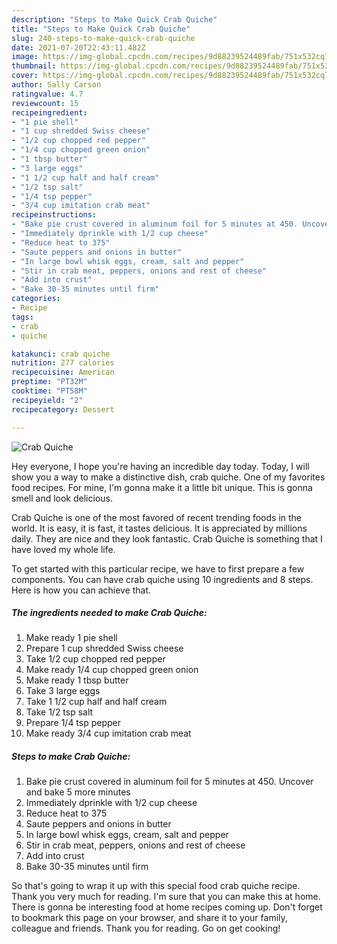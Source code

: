 ```yaml
---
description: "Steps to Make Quick Crab Quiche"
title: "Steps to Make Quick Crab Quiche"
slug: 240-steps-to-make-quick-crab-quiche
date: 2021-07-20T22:43:11.482Z
image: https://img-global.cpcdn.com/recipes/9d88239524489fab/751x532cq70/crab-quiche-recipe-main-photo.jpg
thumbnail: https://img-global.cpcdn.com/recipes/9d88239524489fab/751x532cq70/crab-quiche-recipe-main-photo.jpg
cover: https://img-global.cpcdn.com/recipes/9d88239524489fab/751x532cq70/crab-quiche-recipe-main-photo.jpg
author: Sally Carson
ratingvalue: 4.7
reviewcount: 15
recipeingredient:
- "1 pie shell"
- "1 cup shredded Swiss cheese"
- "1/2 cup chopped red pepper"
- "1/4 cup chopped green onion"
- "1 tbsp butter"
- "3 large eggs"
- "1 1/2 cup half and half cream"
- "1/2 tsp salt"
- "1/4 tsp pepper"
- "3/4 cup imitation crab meat"
recipeinstructions:
- "Bake pie crust covered in aluminum foil for 5 minutes at 450. Uncover and bake 5 more minutes"
- "Immediately dprinkle with 1/2 cup cheese"
- "Reduce heat to 375"
- "Saute peppers and onions in butter"
- "In large bowl whisk eggs, cream, salt and pepper"
- "Stir in crab meat, peppers, onions and rest of cheese"
- "Add into crust"
- "Bake 30-35 minutes until firm"
categories:
- Recipe
tags:
- crab
- quiche

katakunci: crab quiche 
nutrition: 277 calories
recipecuisine: American
preptime: "PT32M"
cooktime: "PT58M"
recipeyield: "2"
recipecategory: Dessert

---
```



![Crab Quiche](https://img-global.cpcdn.com/recipes/9d88239524489fab/751x532cq70/crab-quiche-recipe-main-photo.jpg)

Hey everyone, I hope you're having an incredible day today. Today, I will show you a way to make a distinctive dish, crab quiche. One of my favorites food recipes. For mine, I'm gonna make it a little bit unique. This is gonna smell and look delicious.



Crab Quiche is one of the most favored of recent trending foods in the world. It is easy, it is fast, it tastes delicious. It is appreciated by millions daily. They are nice and they look fantastic. Crab Quiche is something that I have loved my whole life.


To get started with this particular recipe, we have to first prepare a few components. You can have crab quiche using 10 ingredients and 8 steps. Here is how you can achieve that.

<!--inarticleads1-->

##### The ingredients needed to make Crab Quiche:

1. Make ready 1 pie shell
1. Prepare 1 cup shredded Swiss cheese
1. Take 1/2 cup chopped red pepper
1. Make ready 1/4 cup chopped green onion
1. Make ready 1 tbsp butter
1. Take 3 large eggs
1. Take 1 1/2 cup half and half cream
1. Take 1/2 tsp salt
1. Prepare 1/4 tsp pepper
1. Make ready 3/4 cup imitation crab meat




<!--inarticleads2-->

##### Steps to make Crab Quiche:

1. Bake pie crust covered in aluminum foil for 5 minutes at 450. Uncover and bake 5 more minutes
1. Immediately dprinkle with 1/2 cup cheese
1. Reduce heat to 375
1. Saute peppers and onions in butter
1. In large bowl whisk eggs, cream, salt and pepper
1. Stir in crab meat, peppers, onions and rest of cheese
1. Add into crust
1. Bake 30-35 minutes until firm




So that's going to wrap it up with this special food crab quiche recipe. Thank you very much for reading. I'm sure that you can make this at home. There is gonna be interesting food at home recipes coming up. Don't forget to bookmark this page on your browser, and share it to your family, colleague and friends. Thank you for reading. Go on get cooking!
